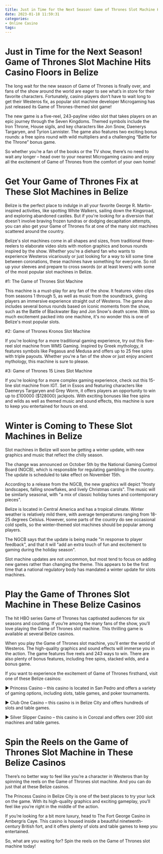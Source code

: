 ```yaml
---
title: Just in Time for the Next Season! Game of Thrones Slot Machine Hits Casino Floors in Belize
date: 2023-01-18 11:59:31
categories:
- Online Casino
tags:
---
```



#  Just in Time for the Next Season! Game of Thrones Slot Machine Hits Casino Floors in Belize

The long wait for the new season of Game of Thrones is finally over, and fans of the show around the world are eager to see what’s in store for their favorite characters. Fortunately, casino players don’t have to wait long to get their Westeros fix, as popular slot machine developer Microgaming has just released its Game of Thrones-themed slot game!

The new game is a five-reel, 243-payline video slot that takes players on an epic journey through the Seven Kingdoms. Themed symbols include the Iron Throne, House sigils, and key characters like Jon Snow, Daenerys Targaryen, and Tyrion Lannister. The game also features two exciting bonus rounds: a free spins round with wild multipliers and a challenging “Battle for the Throne” bonus game.

So whether you’re a fan of the books or the TV show, there’s no need to wait any longer – head over to your nearest Microgaming casino and enjoy all the excitement of Game of Thrones from the comfort of your own home!

#  Get Your Game of Thrones Fix at These Slot Machines in Belize

Belize is the perfect place to indulge in all your favorite George R. Martin-inspired activities, like spotting White Walkers, sailing down the Kingsroad, and exploring abandoned castles. But if you're looking for a diversion that doesn't involve braving frozen tundras or dodging decapitation attempts, you can also get your Game of Thrones fix at one of the many slot machines scattered around the country.

Belize's slot machines come in all shapes and sizes, from traditional three-reelers to elaborate video slots with motion graphics and bonus rounds inspired by the show. Whether you're a diehard fan who wants to experience Westeros vicariously or just looking for a way to kill some time between coronations, these machines have something for everyone. So roll up your sleeves and prepare to cross swords (or at least levers) with some of the most popular slot machines in Belize.

#1: The Game of Thrones Slot Machine

This machine is a must-play for any fan of the show. It features video clips from seasons 1 through 5, as well as music from the soundtrack, giving players an immersive experience straight out of Westeros. The game also includes several bonus rounds based on iconic moments from the show, such as the Battle of Blackwater Bay and Jon Snow's death scene. With so much excitement packed into one machine, it's no wonder this is one of Belize's most popular slots.

#2: Game of Thrones Kronos Slot Machine

If you're looking for a more traditional gaming experience, try out this five-reel slot machine from WMS Gaming. Inspired by Greek mythology, it features symbols like Pegasus and Medusa and offers up to 25 free spins with triple payouts. Whether you're a fan of the show or just enjoy ancient mythology, this machine is sure to please.

#3: Game of Thrones 15 Lines Slot Machine

If you're looking for a more complex gaming experience, check out this 15-line slot machine from IGT. Set in Essos and featuring characters like Daenerys Targaryen and Grey Worm, it offers players an opportunity to win up to £100000 ($128000) jackpots. With exciting bonuses like free spins and wilds as well as themed music and sound effects, this machine is sure to keep you entertained for hours on end.

#  Winter is Coming to These Slot Machines in Belize

Slot machines in Belize will soon be getting a winter update, with new graphics and music that reflect the chilly season.

The change was announced on October 5th by the National Gaming Control Board (NGCB), which is responsible for regulating gambling in the country. The update is scheduled to take effect on November 15th.

According to a release from the NGCB, the new graphics will depict "frosty landscapes, falling snowflakes, and lively Christmas carols". The music will be similarly seasonal, with "a mix of classic holiday tunes and contemporary pieces".

Belize is located in Central America and has a tropical climate. Winter weather is relatively mild there, with average temperatures ranging from 18-25 degrees Celsius. However, some parts of the country do see occasional cold spells, so the winter-themed slot machines should be popular among players.

The NGCB says that the update is being made "in response to player feedback", and that it will "add an extra touch of fun and excitement to gaming during the holiday season".

Slot machine updates are not uncommon, but most tend to focus on adding new games rather than changing the theme. This appears to be the first time that a national regulatory body has mandated a winter update for slots machines.

#  Play the Game of Thrones Slot Machine in These Belize Casinos

The hit HBO series Game of Thrones has captivated audiences for six seasons and counting. If you’re among the many fans of the show, you’ll love playing the Game of Thrones slot machine. This thrilling game is available at several Belize casinos.

When you play the Game of Thrones slot machine, you’ll enter the world of Westeros. The high-quality graphics and sound effects will immerse you in the action. The game features five reels and 243 ways to win. There are also plenty of bonus features, including free spins, stacked wilds, and a bonus game.

If you want to experience the excitement of Game of Thrones firsthand, visit one of these Belize casinos:

► Princess Casino – this casino is located in San Pedro and offers a variety of gaming options, including slots, table games, and poker tournaments.

► Club One Casino – this casino is in Belize City and offers hundreds of slots and table games.

► Silver Slipper Casino – this casino is in Corozal and offers over 200 slot machines and table games.

#  Spin the Reels on the Game of Thrones Slot Machine in These Belize Casinos

There’s no better way to feel like you’re a character in Westeros than by spinning the reels on the Game of Thrones slot machine. And you can do just that at these Belize casinos.

The Princess Casino in Belize City is one of the best places to try your luck on the game. With its high-quality graphics and exciting gameplay, you’ll feel like you’re right in the middle of the action.

If you’re looking for a bit more luxury, head to The Fort George Casino in Ambergris Caye. This casino is housed inside a beautiful nineteenth-century British fort, and it offers plenty of slots and table games to keep you entertained.

So, what are you waiting for? Spin the reels on the Game of Thrones slot machine today!